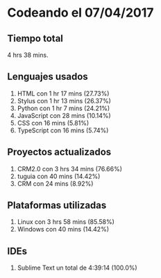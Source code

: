 # Codeando el 07/04/2017

## Tiempo total
4 hrs 38 mins.

## Lenguajes usados
1. HTML con 1 hr 17 mins (27.73%)
1. Stylus con 1 hr 13 mins (26.37%)
1. Python con 1 hr 7 mins (24.21%)
1. JavaScript con 28 mins (10.14%)
1. CSS con 16 mins (5.81%)
1. TypeScript con 16 mins (5.74%)

## Proyectos actualizados
1. CRM2.0 con 3 hrs 34 mins (76.66%)
1. tuguia con 40 mins (14.42%)
1. CRM con 24 mins (8.92%)

## Plataformas utilizadas
1. Linux con 3 hrs 58 mins (85.58%)
1. Windows con 40 mins (14.42%)

## IDEs
1. Sublime Text un total de 4:39:14 (100.0%)

